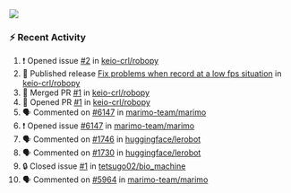 <div>
  <img src="http://github-profile-summary-cards.vercel.app/api/cards/profile-details?username=tetsugo02&theme=vue"/>
</div>

### :zap: Recent Activity
<!--START_SECTION:activity-->
1. ❗ Opened issue [#2](https://github.com/keio-crl/robopy/issues/2) in [keio-crl/robopy](https://github.com/keio-crl/robopy)
2. 🚀 Published release [Fix problems when record at a low fps situation](https://github.com/keio-crl/robopy/releases/tag/v0.1.1) in [keio-crl/robopy](https://github.com/keio-crl/robopy)
3. 🎉 Merged PR [#1](https://github.com/keio-crl/robopy/pull/1) in [keio-crl/robopy](https://github.com/keio-crl/robopy)
4. 💪 Opened PR [#1](https://github.com/keio-crl/robopy/pull/1) in [keio-crl/robopy](https://github.com/keio-crl/robopy)
5. 🗣 Commented on [#6147](https://github.com/marimo-team/marimo/issues/6147#issuecomment-3220491549) in [marimo-team/marimo](https://github.com/marimo-team/marimo)
6. ❗ Opened issue [#6147](https://github.com/marimo-team/marimo/issues/6147) in [marimo-team/marimo](https://github.com/marimo-team/marimo)
7. 🗣 Commented on [#1746](https://github.com/huggingface/lerobot/pull/1746#issuecomment-3218195684) in [huggingface/lerobot](https://github.com/huggingface/lerobot)
8. 🗣 Commented on [#1730](https://github.com/huggingface/lerobot/issues/1730#issuecomment-3218195068) in [huggingface/lerobot](https://github.com/huggingface/lerobot)
9. 🔒 Closed issue [#1](https://github.com/tetsugo02/bio_machine/issues/1) in [tetsugo02/bio_machine](https://github.com/tetsugo02/bio_machine)
10. 🗣 Commented on [#5964](https://github.com/marimo-team/marimo/issues/5964#issuecomment-3216704511) in [marimo-team/marimo](https://github.com/marimo-team/marimo)
<!--END_SECTION:activity-->
